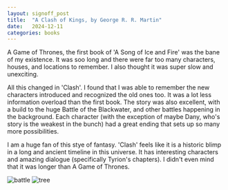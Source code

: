 ```yaml
---
layout: signoff_post
title:  "A Clash of Kings, by George R. R. Martin"
date:   2024-12-11
categories: books
---
```


A Game of Thrones, the first book of 'A Song of Ice and Fire' was the bane of my existence.
It was soo long and there were far too many characters, houses, and locations to remember.
I also thought it was super slow and unexciting.

All this changed in 'Clash'.
I found that I was able to remember the new characters introduced and recognized the old ones too.
It was a lot less information overload than the first book.
The story was also excellent, with a build to the huge Battle of the Blackwater, and other battles happening in the background. 
Each character (with the exception of maybe Dany, who's story is the weakest in the bunch) had a great ending that sets up so many more possibilities. 

I am a huge fan of this stye of fantasy. 
'Clash' feels like it is a historic blimp in a long and ancient timeline in this universe.
It has interesting characters and amazing dialogue (specifically Tyrion's chapters).
I didn't even mind that it was longer than A Game of Thrones.

![battle](https://awoiaf.westeros.org/images/thumb/5/50/T_Jedruszek_BattleoftheB_ship.jpg/350px-T_Jedruszek_BattleoftheB_ship.jpg)
![tree](https://awoiaf.westeros.org/images/thumb/8/8f/Matt_Olson_Whitetree.jpg/320px-Matt_Olson_Whitetree.jpg)